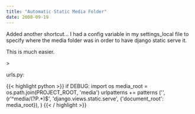 ```yaml
---
title: "Automatic Static Media Folder"
date: 2008-09-19
---
```


Added another shortcut...
I had a config variable in my settings_local file to specify where the media folder was in order to have django static serve it.

This is much easier.
<!--more-->>

urls.py:

{{< highlight python >}}
if DEBUG:
    import os
    media_root = os.path.join(PROJECT_ROOT, 'media')
    urlpatterns += patterns ('',
        (r'^media/(?P<path>.*)$', 'django.views.static.serve', {'document_root': media_root}),
    )
{{< / highlight >}}
